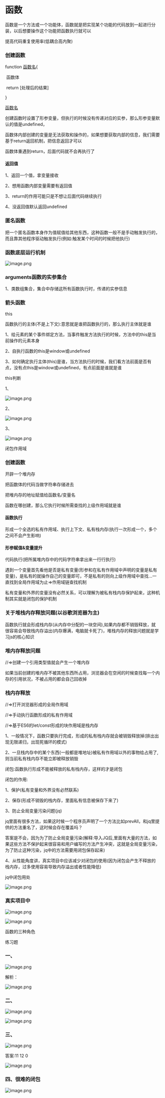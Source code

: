 # 函数 

函数是一个方法或一个功能体，函数就是把实现某个功能的代码放到一起进行分装，以后想要操作这个功能把函数执行就可以



提高代码重复使用率(低耦合高内聚)

### 创建函数

function [函数名](形参1，形参2){

​    函数体

​    return  [处理后的结果]

}



[函数名]()



创建函数时设置了形参变量，但执行的时候没有传递对应的实参，那么形参变量默认的值是undefined，

函数体内部创建的变量是无法获取和操作的，如果想要获取内部的信息，我们需要基于return返回机制，把信息返回才可以

函数体重遇到return，后面代码就不会再执行了



 #### 返回值

1、返回一个值，拿变量接收

2、想用函数内部变量需要有返回值

3、return的作用可能只是不想让后面代码继续执行

4、没返回值默认返回undefined



### 匿名函数

把一个匿名函数本身作为值赋值给其他东西，这种函数一般不是手动触发执行的，而且靠其他程序驱动触发执行(例如:触发某个时间的时候把他执行)



### 函数底层运行机制

![image.png](D:/%E6%96%87%E4%BB%B6/typora%E5%9B%BE%E7%89%87/1640663695472-1d7df685-2003-4c9e-9084-e2c8b69b0dcf.webp)





### arguments函数的实参集合

1、类数组集合，集合中存储这所有函数执行时，传递的实参信息





### 箭头函数

 this 

函数执行的主体(不是上下文):意思就是谁把函数执行的，那么执行主体就是谁

1、给元素的某个事件绑定方法，当事件触发方法执行的时候，方法中的this是当前操作的元素本身

2、自执行函数的this是window或undefined

3、如何确定执行主体(this)是谁，当方法执行的时候，我们看方法前面是否有点，没有点this是window或undefined，有点前面是谁就是谁

this判断

1、

![image.png](D:/%E6%96%87%E4%BB%B6/typora%E5%9B%BE%E7%89%87/1640923289552-d60e92f4-b83f-4569-99b9-f67bed59f4ef.webp)



2、

![image.png](D:/%E6%96%87%E4%BB%B6/typora%E5%9B%BE%E7%89%87/1640923300285-91f778ed-cc28-4d94-a4fd-9874123d0eb7.webp)



3、

![image.png](D:/%E6%96%87%E4%BB%B6/typora%E5%9B%BE%E7%89%87/1640923482547-429d2d26-a17a-4ba5-8c52-bbe3c5314b22.webp)



 闭包作用域 

### 创建函数 

   开辟一个堆内存

   把函数体的代码当做字符串存储进去

   把堆内存的地址赋值给函数名/变量名

   函数在哪创建，那么它执行时候所需查找的上级作用域就是谁

#### 函数执行

   形成一个全选的私有作用域、执行上下文、私有栈内存(执行一次形成一个，多个之间不会产生影响)

#### 形参赋值&变量提升

   代码执行(把所属堆内存中的代码字符串拿出来一行行执行)

   遇到一个变量首先看他是否是私有变量(形参和在私有作用域中声明的变量是私有变量)，是私有的就操作自己的变量即可，不是私有的则向上级作用域中查找...一直找到全局作用域为止=>作用域链查找机制

   私有变量和外界的变量没有必然关系，可以理解为被私有栈内存保护起来，这种机制其实就是闭包的保护机制

### 关于堆栈内存释放问题(以谷歌浏览器为主)

函数执行就会形成栈内存(从内存中分配的一块空间),如果内存都不销毁释放，就很容易会导致栈内存溢出(内存爆满，电脑就卡死了)，堆栈内存的释放问题就是学习js的核心知识

### 堆内存释放问题

//=>创建一个引用类型值就会产生一个堆内存

如果当前创建的堆内存不被其他东西所占用，浏览器会在空闲的时候查找每一个内存的引用状况，不被占用的都会自己回收掉

### 栈内存释放

//=>打开浏览器形成的全局作用域

//=>手动执行函数形成的私有作用域

//=>基于ES6的let/const形成的块作用域是栈内存



1、一般情况下，函数只要执行完成，形成的私有栈内存就会被销毁释放掉(排出出现无限递归，出现死循环的模式)

2、一旦栈内存中的某个东西(一般都是堆地址)被私有作用域以外的事物给占用了,则当前私有栈内存不能立即被释放销毁



闭包:函数执行形成不能被释放的私有栈内存，这样的才是闭包



 闭包的作用: 

1、保护(私有变量和外界没有必然联系)

2、保存(形成不销毁的栈内存，里面私有信息被保存下来了)

3、防止全局变量污染问题(jq)

jq里面有很多方法，如果这时候一个程序员声明了一个方法比如prevAll，和jq里提供的方法重名了，这时候会存在覆盖吗？

答案是不会，因为为了防止全局变量污染(解释:导入JQ后,里面有大量的方法，如果这些方法不保护起来很容易和用户编写的方法产生冲突，这就是全局变量污染，为了防止这种污染，jq中的方法需要用闭包保存起来)

4、从性能角度讲，真实项目中应该减少对闭包的使用(因为闭包会产生不释放的栈内存，过多使用容易导致内存溢出或者性能降低)

jq中闭包用处

![image.png](D:/%E6%96%87%E4%BB%B6/typora%E5%9B%BE%E7%89%87/1640921292249-54b5132b-e059-48f5-8d75-04f5036521c3.webp)



### 真实项目中

![image.png](D:/%E6%96%87%E4%BB%B6/typora%E5%9B%BE%E7%89%87/1640921273247-3c7ce39e-9996-4915-b250-582c814000c7.webp)



![image.png](D:/%E6%96%87%E4%BB%B6/typora%E5%9B%BE%E7%89%87/1640921239898-2fc8c5c0-d49b-45d4-8db9-773c9c8cd2d3.webp)



 函数的三种角色 

 练习题 

### 一、

![image.png](D:/%E6%96%87%E4%BB%B6/typora%E5%9B%BE%E7%89%87/1640919507306-3af7abc8-976e-4bc5-a1da-dde44683f336.webp)



解析：

![image.png](D:/%E6%96%87%E4%BB%B6/typora%E5%9B%BE%E7%89%87/1640919526377-10d08c15-19a6-4abc-818b-29cf128926cc.webp)



### 二、

![image.png](D:/%E6%96%87%E4%BB%B6/typora%E5%9B%BE%E7%89%87/1640920078932-ed07d277-4f3c-4540-b484-041a7a15f0ae.webp)



![image.png](D:/%E6%96%87%E4%BB%B6/typora%E5%9B%BE%E7%89%87/1640920060506-006782c9-837c-4444-bac7-34bd1f152942.webp)



### 三、

![image.png](D:/%E6%96%87%E4%BB%B6/typora%E5%9B%BE%E7%89%87/1641295723812-aaf27bf2-6102-4b05-8a45-1b788fb232a4.webp)



答案:11 12 0

![image.png](D:/%E6%96%87%E4%BB%B6/typora%E5%9B%BE%E7%89%87/1641295804196-13111ecf-851a-47d4-81dc-acd61ae53219.webp)



### 四、很难的闭包

![image.png](D:/%E6%96%87%E4%BB%B6/typora%E5%9B%BE%E7%89%87/1641455833721-6d541a4f-261a-459e-a030-77a052cb6e5f.webp)

